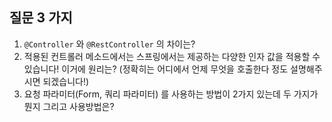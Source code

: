 ## 질문 3 가지

1. `@Controller` 와 `@RestController` 의 차이는?
2. 적용된 컨트롤러 메소드에서는 스프링에서는 제공하는 다양한 인자 값을 적용할 수 있습니다! 이거에 원리는? (정확히는 어디에서 언제 무엇을 호출한다 정도 설명해주시면 되겠습니다!)
3. 요청 파라미터(Form, 쿼리 파라미터) 를 사용하는 방법이 2가지 있는데 두 가지가 뭔지 그리고 사용방법은?
